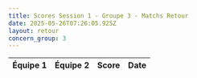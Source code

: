 ```yaml
---
title: Scores Session 1 - Groupe 3 - Matchs Retour
date: 2025-05-26T07:26:05.925Z
layout: retour
concern_group: 3
---
```




| Équipe 1 | Équipe 2 | Score | Date |
|----------|----------|-------|------|

